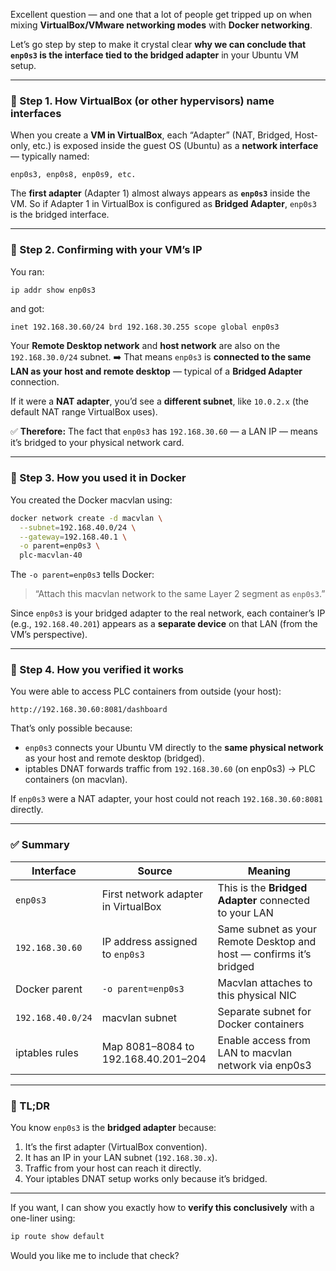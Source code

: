 Excellent question — and one that a lot of people get tripped up on when mixing **VirtualBox/VMware networking modes** with **Docker networking**.

Let’s go step by step to make it crystal clear **why we can conclude that `enp0s3` is the interface tied to the bridged adapter** in your Ubuntu VM setup.

---

### 🧩 Step 1. How VirtualBox (or other hypervisors) name interfaces

When you create a **VM in VirtualBox**, each “Adapter” (NAT, Bridged, Host-only, etc.) is exposed inside the guest OS (Ubuntu) as a **network interface** — typically named:

```
enp0s3, enp0s8, enp0s9, etc.
```

The **first adapter** (Adapter 1) almost always appears as **`enp0s3`** inside the VM.
So if Adapter 1 in VirtualBox is configured as **Bridged Adapter**, `enp0s3` is the bridged interface.

---

### 🧩 Step 2. Confirming with your VM’s IP

You ran:

```bash
ip addr show enp0s3
```

and got:

```
inet 192.168.30.60/24 brd 192.168.30.255 scope global enp0s3
```

Your **Remote Desktop network** and **host network** are also on the `192.168.30.0/24` subnet.
➡️ That means `enp0s3` is **connected to the same LAN as your host and remote desktop** — typical of a **Bridged Adapter** connection.

If it were a **NAT adapter**, you’d see a **different subnet**, like `10.0.2.x` (the default NAT range VirtualBox uses).

✅ **Therefore:** The fact that `enp0s3` has `192.168.30.60` — a LAN IP — means it’s bridged to your physical network card.

---

### 🧩 Step 3. How you used it in Docker

You created the Docker macvlan using:

```bash
docker network create -d macvlan \
  --subnet=192.168.40.0/24 \
  --gateway=192.168.40.1 \
  -o parent=enp0s3 \
  plc-macvlan-40
```

The `-o parent=enp0s3` tells Docker:

> “Attach this macvlan network to the same Layer 2 segment as `enp0s3`.”

Since `enp0s3` is your bridged adapter to the real network, each container’s IP (e.g., `192.168.40.201`) appears as a **separate device** on that LAN (from the VM’s perspective).

---

### 🧩 Step 4. How you verified it works

You were able to access PLC containers from outside (your host):

```
http://192.168.30.60:8081/dashboard
```

That’s only possible because:

* `enp0s3` connects your Ubuntu VM directly to the **same physical network** as your host and remote desktop (bridged).
* iptables DNAT forwards traffic from `192.168.30.60` (on enp0s3) → PLC containers (on macvlan).

If `enp0s3` were a NAT adapter, your host could not reach `192.168.30.60:8081` directly.

---

### ✅ Summary

| Interface         | Source                              | Meaning                                                             |
| ----------------- | ----------------------------------- | ------------------------------------------------------------------- |
| `enp0s3`          | First network adapter in VirtualBox | This is the **Bridged Adapter** connected to your LAN               |
| `192.168.30.60`   | IP address assigned to `enp0s3`     | Same subnet as your Remote Desktop and host — confirms it’s bridged |
| Docker parent     | `-o parent=enp0s3`                  | Macvlan attaches to this physical NIC                               |
| `192.168.40.0/24` | macvlan subnet                      | Separate subnet for Docker containers                               |
| iptables rules    | Map 8081–8084 to 192.168.40.201–204 | Enable access from LAN to macvlan network via enp0s3                |

---

### 🧠 TL;DR

You know `enp0s3` is the **bridged adapter** because:

1. It’s the first adapter (VirtualBox convention).
2. It has an IP in your LAN subnet (`192.168.30.x`).
3. Traffic from your host can reach it directly.
4. Your iptables DNAT setup works only because it’s bridged.

---

If you want, I can show you exactly how to **verify this conclusively** with a one-liner using:

```bash
ip route show default
```

Would you like me to include that check?
